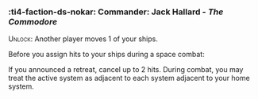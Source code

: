 ### :ti4-faction-ds-nokar: **Commander**: Jack Hallard - _The Commodore_

<span style="font-variant:small-caps;">Unlock</span>: Another player moves 1 of your ships.

Before you assign hits to your ships during a space combat:

If you announced a retreat, cancel up to 2 hits. During combat, you may treat the active system as adjacent to each system adjacent to your home system.
